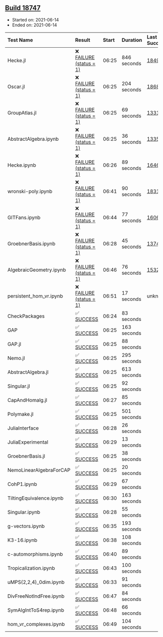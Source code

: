 ## [Build 18747](https://oscarci.mathematik.uni-kl.de/job/oscar/18747/)

* Started on: 2021-06-14
* Ended on: 2021-06-14

| Test Name    | Result | Start | Duration | Last Success | First Failure |
|:-------------|:-------|:------|:---------|:-------------|:--------------|
| Hecke.jl | ❌ [FAILURE (status = 1)](https://oscarci.mathematik.uni-kl.de/job/oscar/18747/artifact/logs/build-18747/Hecke.jl.log) | 06:25 | 846 seconds | [18490](https://oscarci.mathematik.uni-kl.de/job/oscar/18490/) | [18491](https://oscarci.mathematik.uni-kl.de/job/oscar/18491/) |
| Oscar.jl | ❌ [FAILURE (status = 1)](https://oscarci.mathematik.uni-kl.de/job/oscar/18747/artifact/logs/build-18747/Oscar.jl.log) | 06:25 | 204 seconds | [18684](https://oscarci.mathematik.uni-kl.de/job/oscar/18684/) | [18685](https://oscarci.mathematik.uni-kl.de/job/oscar/18685/) |
| GroupAtlas.jl | ❌ [FAILURE (status = 1)](https://oscarci.mathematik.uni-kl.de/job/oscar/18747/artifact/logs/build-18747/GroupAtlas.jl.log) | 06:25 | 69 seconds | [13311](https://oscarci.mathematik.uni-kl.de/job/oscar/13311/) | [13312](https://oscarci.mathematik.uni-kl.de/job/oscar/13312/) |
| AbstractAlgebra.ipynb | ❌ [FAILURE (status = 1)](https://oscarci.mathematik.uni-kl.de/job/oscar/18747/artifact/logs/build-18747/AbstractAlgebra.ipynb.log) | 06:25 | 36 seconds | [13355](https://oscarci.mathematik.uni-kl.de/job/oscar/13355/) | [13356](https://oscarci.mathematik.uni-kl.de/job/oscar/13356/) |
| Hecke.ipynb | ❌ [FAILURE (status = 1)](https://oscarci.mathematik.uni-kl.de/job/oscar/18747/artifact/logs/build-18747/Hecke.ipynb.log) | 06:26 | 89 seconds | [16463](https://oscarci.mathematik.uni-kl.de/job/oscar/16463/) | [16464](https://oscarci.mathematik.uni-kl.de/job/oscar/16464/) |
| wronski-poly.ipynb | ❌ [FAILURE (status = 1)](https://oscarci.mathematik.uni-kl.de/job/oscar/18747/artifact/logs/build-18747/wronski-poly.ipynb.log) | 06:41 | 90 seconds | [18314](https://oscarci.mathematik.uni-kl.de/job/oscar/18314/) | [18315](https://oscarci.mathematik.uni-kl.de/job/oscar/18315/) |
| GITFans.ipynb | ❌ [FAILURE (status = 1)](https://oscarci.mathematik.uni-kl.de/job/oscar/18747/artifact/logs/build-18747/GITFans.ipynb.log) | 06:44 | 77 seconds | [16068](https://oscarci.mathematik.uni-kl.de/job/oscar/16068/) | [16069](https://oscarci.mathematik.uni-kl.de/job/oscar/16069/) |
| GroebnerBasis.ipynb | ❌ [FAILURE (status = 1)](https://oscarci.mathematik.uni-kl.de/job/oscar/18747/artifact/logs/build-18747/GroebnerBasis.ipynb.log) | 06:28 | 45 seconds | [13748](https://oscarci.mathematik.uni-kl.de/job/oscar/13748/) | [13749](https://oscarci.mathematik.uni-kl.de/job/oscar/13749/) |
| AlgebraicGeometry.ipynb | ❌ [FAILURE (status = 1)](https://oscarci.mathematik.uni-kl.de/job/oscar/18747/artifact/logs/build-18747/AlgebraicGeometry.ipynb.log) | 06:46 | 76 seconds | [15322](https://oscarci.mathematik.uni-kl.de/job/oscar/15322/) | [15323](https://oscarci.mathematik.uni-kl.de/job/oscar/15323/) |
| persistent_hom_vr.ipynb | ❌ [FAILURE (status = 1)](https://oscarci.mathematik.uni-kl.de/job/oscar/18747/artifact/logs/build-18747/persistent_hom_vr.ipynb.log) | 06:51 | 17 seconds | unknown | unknown |
| CheckPackages | ✅ [SUCCESS](https://oscarci.mathematik.uni-kl.de/job/oscar/18747/artifact/logs/build-18747/CheckPackages.log) | 06:24 | 83 seconds |  |  |
| GAP | ✅ [SUCCESS](https://oscarci.mathematik.uni-kl.de/job/oscar/18747/artifact/logs/build-18747/GAP.log) | 06:25 | 163 seconds |  |  |
| GAP.jl | ✅ [SUCCESS](https://oscarci.mathematik.uni-kl.de/job/oscar/18747/artifact/logs/build-18747/GAP.jl.log) | 06:25 | 88 seconds |  |  |
| Nemo.jl | ✅ [SUCCESS](https://oscarci.mathematik.uni-kl.de/job/oscar/18747/artifact/logs/build-18747/Nemo.jl.log) | 06:25 | 295 seconds |  |  |
| AbstractAlgebra.jl | ✅ [SUCCESS](https://oscarci.mathematik.uni-kl.de/job/oscar/18747/artifact/logs/build-18747/AbstractAlgebra.jl.log) | 06:25 | 613 seconds |  |  |
| Singular.jl | ✅ [SUCCESS](https://oscarci.mathematik.uni-kl.de/job/oscar/18747/artifact/logs/build-18747/Singular.jl.log) | 06:25 | 92 seconds |  |  |
| CapAndHomalg.jl | ✅ [SUCCESS](https://oscarci.mathematik.uni-kl.de/job/oscar/18747/artifact/logs/build-18747/CapAndHomalg.jl.log) | 06:27 | 85 seconds |  |  |
| Polymake.jl | ✅ [SUCCESS](https://oscarci.mathematik.uni-kl.de/job/oscar/18747/artifact/logs/build-18747/Polymake.jl.log) | 06:25 | 501 seconds |  |  |
| JuliaInterface | ✅ [SUCCESS](https://oscarci.mathematik.uni-kl.de/job/oscar/18747/artifact/logs/build-18747/JuliaInterface.log) | 06:28 | 26 seconds |  |  |
| JuliaExperimental | ✅ [SUCCESS](https://oscarci.mathematik.uni-kl.de/job/oscar/18747/artifact/logs/build-18747/JuliaExperimental.log) | 06:29 | 13 seconds |  |  |
| GroebnerBasis.jl | ✅ [SUCCESS](https://oscarci.mathematik.uni-kl.de/job/oscar/18747/artifact/logs/build-18747/GroebnerBasis.jl.log) | 06:25 | 38 seconds |  |  |
| NemoLinearAlgebraForCAP | ✅ [SUCCESS](https://oscarci.mathematik.uni-kl.de/job/oscar/18747/artifact/logs/build-18747/NemoLinearAlgebraForCAP.log) | 06:25 | 20 seconds |  |  |
| CohP1.ipynb | ✅ [SUCCESS](https://oscarci.mathematik.uni-kl.de/job/oscar/18747/artifact/logs/build-18747/CohP1.ipynb.log) | 06:29 | 67 seconds |  |  |
| TiltingEquivalence.ipynb | ✅ [SUCCESS](https://oscarci.mathematik.uni-kl.de/job/oscar/18747/artifact/logs/build-18747/TiltingEquivalence.ipynb.log) | 06:30 | 163 seconds |  |  |
| Singular.ipynb | ✅ [SUCCESS](https://oscarci.mathematik.uni-kl.de/job/oscar/18747/artifact/logs/build-18747/Singular.ipynb.log) | 06:28 | 55 seconds |  |  |
| g-vectors.ipynb | ✅ [SUCCESS](https://oscarci.mathematik.uni-kl.de/job/oscar/18747/artifact/logs/build-18747/g-vectors.ipynb.log) | 06:35 | 193 seconds |  |  |
| K3-16.ipynb | ✅ [SUCCESS](https://oscarci.mathematik.uni-kl.de/job/oscar/18747/artifact/logs/build-18747/K3-16.ipynb.log) | 06:38 | 108 seconds |  |  |
| c-automorphisms.ipynb | ✅ [SUCCESS](https://oscarci.mathematik.uni-kl.de/job/oscar/18747/artifact/logs/build-18747/c-automorphisms.ipynb.log) | 06:40 | 89 seconds |  |  |
| Tropicalization.ipynb | ✅ [SUCCESS](https://oscarci.mathematik.uni-kl.de/job/oscar/18747/artifact/logs/build-18747/Tropicalization.ipynb.log) | 06:43 | 100 seconds |  |  |
| uMPS(2,2,4)_0dim.ipynb | ✅ [SUCCESS](https://oscarci.mathematik.uni-kl.de/job/oscar/18747/artifact/logs/build-18747/uMPS-2-2-4-_0dim.ipynb.log) | 06:33 | 91 seconds |  |  |
| DivFreeNotIndFree.ipynb | ✅ [SUCCESS](https://oscarci.mathematik.uni-kl.de/job/oscar/18747/artifact/logs/build-18747/DivFreeNotIndFree.ipynb.log) | 06:47 | 84 seconds |  |  |
| SymAlgIntToS4rep.ipynb | ✅ [SUCCESS](https://oscarci.mathematik.uni-kl.de/job/oscar/18747/artifact/logs/build-18747/SymAlgIntToS4rep.ipynb.log) | 06:48 | 66 seconds |  |  |
| hom_vr_complexes.ipynb | ✅ [SUCCESS](https://oscarci.mathematik.uni-kl.de/job/oscar/18747/artifact/logs/build-18747/hom_vr_complexes.ipynb.log) | 06:49 | 104 seconds |  |  |

